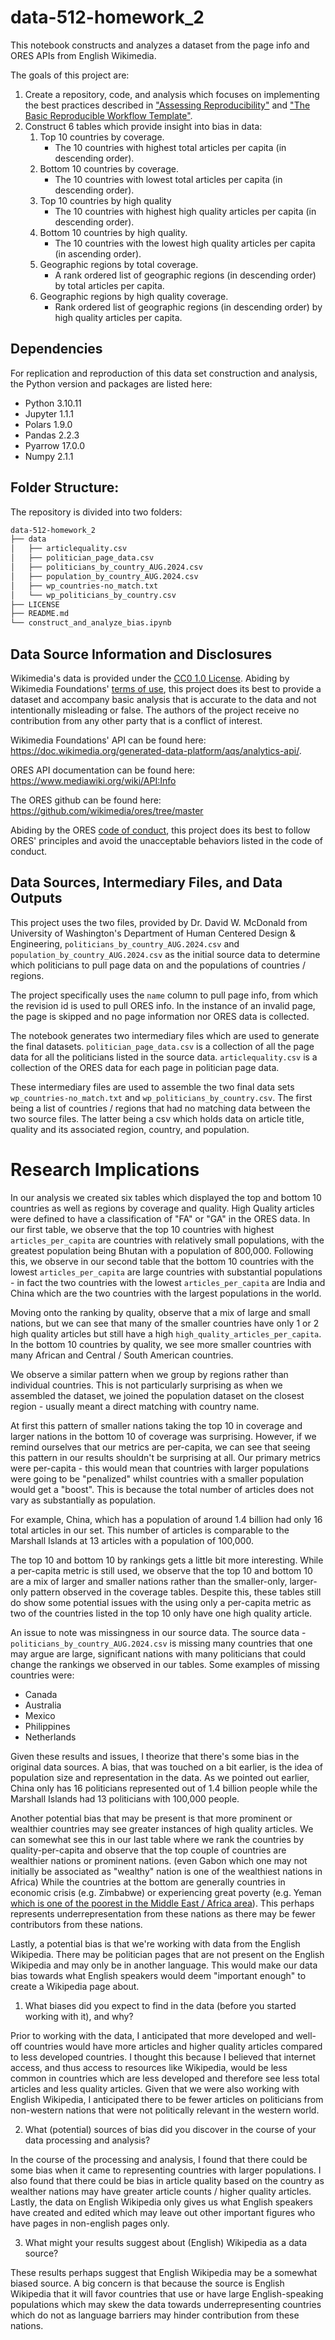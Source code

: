 # data-512-homework_2
This notebook constructs and analyzes a dataset from the page info and ORES APIs from English Wikimedia.

The goals of this project are:
1. Create a repository, code, and analysis which focuses on implementing the best practices described in
   ["Assessing Reproducibility"](http://www.practicereproducibleresearch.org/core-chapters/2-assessment.html)
   and ["The Basic Reproducible Workflow Template"](http://www.practicereproducibleresearch.org/core-chapters/3-basic.html).
2. Construct 6 tables which provide insight into bias in data:
   1. Top 10 countries by coverage.
      - The 10 countries with highest total articles per capita (in descending order).
   2. Bottom 10 countries by coverage.
      - The 10 countries with lowest total articles per capita (in descending order).
   3. Top 10 countries by high quality
      - The 10 countries with highest high quality articles per capita (in descending order).
   4. Bottom 10 countries by high quality.
      - The 10 countries with the lowest high quality articles per capita (in ascending order).
   5. Geographic regions by total coverage.
      - A rank ordered list of geographic regions (in descending order) by total articles per capita.
   6. Geographic regions by high quality coverage.
      - Rank ordered list of geographic regions (in descending order) by high quality articles per capita.

## Dependencies
For replication and reproduction of this data set construction and analysis, the Python version and packages are
listed here:

- Python 3.10.11
- Jupyter 1.1.1
- Polars 1.9.0
- Pandas 2.2.3
- Pyarrow 17.0.0
- Numpy 2.1.1


## Folder Structure:
The repository is divided into two folders:
```bash
data-512-homework_2
├── data
│   ├── articlequality.csv
│   ├── politician_page_data.csv
│   ├── politicians_by_country_AUG.2024.csv
│   ├── population_by_country_AUG.2024.csv
│   ├── wp_countries-no_match.txt
│   └── wp_politicians_by_country.csv
├── LICENSE
├── README.md
└── construct_and_analyze_bias.ipynb
```

## Data Source Information and Disclosures

Wikimedia's data is provided under the [CC0 1.0 License](https://creativecommons.org/publicdomain/zero/1.0/).
Abiding by Wikimedia Foundations' [terms of use](https://foundation.wikimedia.org/wiki/Policy:Terms_of_Use),
this project does its best to provide a dataset and accompany basic analysis that is accurate to the data and
not intentionally misleading or false. The authors of the project receive no contribution from any other party that
is a conflict of interest.

Wikimedia Foundations' API can be found here: https://doc.wikimedia.org/generated-data-platform/aqs/analytics-api/.

ORES API documentation can be found here: https://www.mediawiki.org/wiki/API:Info

The ORES github can be found here: https://github.com/wikimedia/ores/tree/master

Abiding by the ORES [code of conduct](https://www.mediawiki.org/wiki/Code_of_Conduct), this project does its
best to follow ORES' principles and avoid the unacceptable behaviors listed in the code of conduct.


## Data Sources, Intermediary Files, and Data Outputs
This project uses the two files, provided by Dr. David W. McDonald from
University of Washington's Department of Human Centered Design & Engineering, `politicians_by_country_AUG.2024.csv` and
`population_by_country_AUG.2024.csv` as the initial source data to determine which politicians to pull page data on and
the populations of countries / regions.

The project specifically uses the `name` column to pull page info, from which the revision id is used to pull ORES info.
In the instance of an invalid page, the page is skipped and no page information nor ORES data is collected.

The notebook generates two intermediary files which are used to generate the final datasets.
`politician_page_data.csv` is a collection of all the page data for all the politicians listed in the source data.
`articlequality.csv` is a collection of the ORES data for each page in politician page data.

These intermediary files are used to assemble the two final data sets `wp_countries-no_match.txt` and
`wp_politicians_by_country.csv`. The first being a list of countries / regions that had no matching data between
the two source files. The latter being a csv which holds data on article title, quality and its associated region, country,
and population.

# Research Implications
In our analysis we created six tables which displayed the top and bottom 10 countries as well as regions
by coverage and quality. High Quality articles were defined to have a classification of "FA" or "GA" in the ORES
data. In our first table, we observe that the top 10 countries with highest `articles_per_capita` are countries
with relatively small populations, with the greatest population being Bhutan with a population of 800,000. Following this,
we observe in our second table that the bottom 10 countries with the lowest `articles_per_capita` are large
countries with substantial populations - in fact the two countries with the lowest `articles_per_capita` are
India and China which are the two countries with the largest populations in the world.

Moving onto the ranking by quality, observe that a mix of large and small nations, but we can see that many of the
smaller countries have only 1 or 2 high quality articles but still have a high `high_quality_articles_per_capita`.
In the bottom 10 countries by quality, we see more smaller countries with many African and Central / South American
countries.

We observe a similar pattern when we group by regions rather than individual countries. This is not
particularly surprising as when we assembled the dataset, we joined the population dataset on the closest region - 
usually meant a direct matching with country name.

At first this pattern of smaller nations taking the top 10 in coverage and larger nations in the bottom 10 of coverage
was surprising. However, if we remind ourselves that our metrics are per-capita, 
we can see that seeing this pattern in our results shouldn't be surprising at all. 
Our primary metrics were per-capita - this would mean that countries with larger populations were going
to be "penalized" whilst countries with a smaller population would get a "boost". 
This is because the total number of articles does not vary as substantially as population.

For example, China, which has a population of around 1.4 billion had only 16 total articles in our set. This number of
articles is comparable to the Marshall Islands at 13 articles with a population of 100,000.

The top 10 and bottom 10 by rankings gets a little bit more interesting. While a per-capita metric is still used,
we observe that the top 10 and bottom 10 are a mix of larger and smaller nations rather than the smaller-only, larger-only
pattern observed in the coverage tables. Despite this, these tables still do show some potential issues with the using
only a per-capita metric as two of the countries listed in the top 10 only have one high quality article.

An issue to note was missingness in our source data. The source data - `politicians_by_country_AUG.2024.csv` is
missing many countries that one may argue are large, significant nations with many politicians that could
change the rankings we observed in our tables. Some examples of missing countries were:
- Canada
- Australia
- Mexico
- Philippines
- Netherlands

Given these results and issues, I theorize that there's some bias in the original data sources.
A bias, that was touched on a bit earlier, is the idea of population size and representation in the data.
As we pointed out earlier, China only has 16 politicians represented out of 1.4 billion people while the 
Marshall Islands had 13 politicians with 100,000 people.

Another potential bias that may be present is that more prominent or wealthier countries may see greater
instances of high quality articles. We can somewhat see this in our last table where we rank the countries
by quality-per-capita and observe that the top couple of countries are wealthier nations or prominent nations.
(even Gabon which one may not initially be associated as "wealthy" nation is one of the wealthiest nations in Africa)
While the countries at the bottom are generally countries in economic crisis (e.g. Zimbabwe) or experiencing great
poverty (e.g. Yeman [which is one of the poorest in the Middle East / Africa area](https://www.usaid.gov/yemen/economic-growth-and-trade)).
This perhaps represents underrepresentation from these nations as there may be fewer contributors from these nations.

Lastly, a potential bias is that we're working with data from the English Wikipedia. There may be politician pages
that are not present on the English Wikipedia and may only be in another language. This would make our data
bias towards what English speakers would deem "important enough" to create a Wikipedia page about.


1. What biases did you expect to find in the data (before you started working with it), and why?

Prior to working with the data, I anticipated that more developed and well-off
countries would have more articles and higher quality articles compared to less developed countries. 
I thought this because I believed that internet access, and thus access to resources like Wikipedia,
would be less common in countries which are less developed and therefore see less total articles and less quality
articles. Given that we were also working with English Wikipedia, I anticipated there to be fewer articles on
politicians from non-western nations that were not politically relevant in the western world.

2. What (potential) sources of bias did you discover in the course of your data processing and analysis?

In the course of the processing and analysis, I found that there could be some bias when it came to representing
countries with larger populations. I also found that there could be bias in article quality based on the country
as wealther nations may have greater article counts / higher quality articles. Lastly, the data on English Wikipedia
only gives us what English speakers have created and edited which may leave out other important figures who have
pages in non-english pages only.

3. What might your results suggest about (English) Wikipedia as a data source?

These results perhaps suggest that English Wikipedia may be a somewhat biased source. A big concern is
that because the source is English Wikipedia that it will favor countries that use or have large English-speaking
populations which may skew the data towards underrepresenting countries which do not as language barriers may
hinder contribution from these nations.